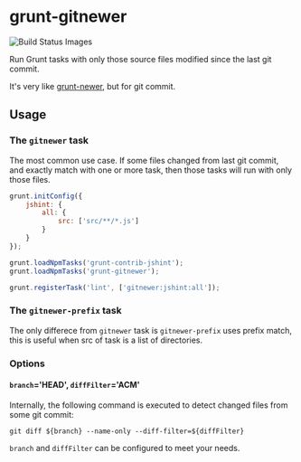 # grunt-gitnewer

![Build Status Images](https://travis-ci.org/springuper/grunt-git-newer.svg)

Run Grunt tasks with only those source files modified since the last git commit.

It's very like [grunt-newer](https://github.com/tschaub/grunt-newer), but for git commit.

## Usage

### The `gitnewer` task

The most common use case. If some files changed from last git commit, and exactly match with one or more task, then those tasks will run with only those files.

```js
grunt.initConfig({
    jshint: {
        all: {
            src: ['src/**/*.js']
        }
    }
});

grunt.loadNpmTasks('grunt-contrib-jshint');
grunt.loadNpmTasks('grunt-gitnewer');

grunt.registerTask('lint', ['gitnewer:jshint:all']);
```

### The `gitnewer-prefix` task

The only differece from `gitnewer` task is `gitnewer-prefix` uses prefix match, this is useful when src of task is a list of directories.

### Options

#### `branch`='HEAD', `diffFilter`='ACM'

Internally, the following command is executed to detect changed files from some git commit:

```
git diff ${branch} --name-only --diff-filter=${diffFilter}
```

`branch` and `diffFilter` can be configured to meet your needs.
